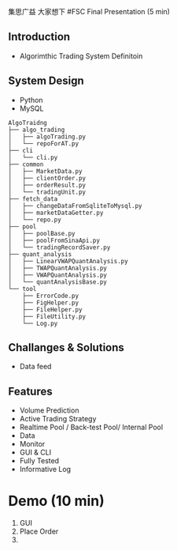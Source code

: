 集思广益  大家想下
#FSC Final Presentation (5 min)

## Introduction
- Algorimthic Trading System Definitoin

## System Design
- Python 
- MySQL
 
```
AlgoTraidng
├── algo_trading
│   ├── algoTrading.py
│   └── repoForAT.py
├── cli
│   └── cli.py
├── common
│   ├── MarketData.py
│   ├── clientOrder.py
│   ├── orderResult.py
│   └── tradingUnit.py
├── fetch_data
│   ├── changeDataFromSqliteToMysql.py
│   ├── marketDataGetter.py
│   └── repo.py
├── pool
│   ├── poolBase.py
│   ├── poolFromSinaApi.py
│   └── tradingRecordSaver.py
├── quant_analysis
│   ├── LinearVWAPQuantAnalysis.py
│   ├── TWAPQuantAnalysis.py
│   ├── VWAPQuantAnalysis.py
│   └── quantAnalysisBase.py
└── tool
    ├── ErrorCode.py
    ├── FigHelper.py
    ├── FileHelper.py
    ├── FileUtility.py
    └── Log.py
```

## Challanges & Solutions
- Data feed

## Features
- Volume Prediction
- Active Trading Strategy
- Realtime Pool / Back-test Pool/ Internal Pool
- Data 
- Monitor
- GUI & CLI
- Fully Tested
- Informative Log

# Demo (10 min)
1. GUI
2. Place Order
3. 

